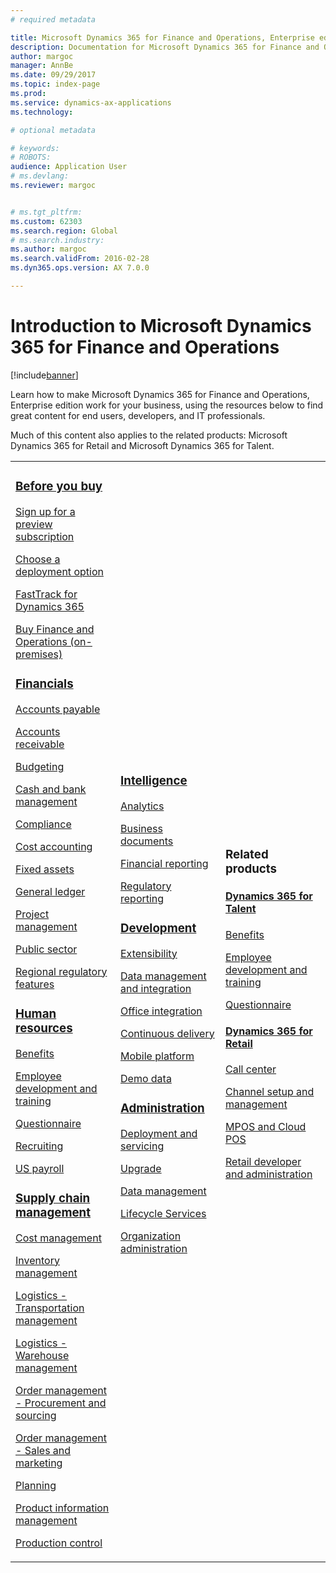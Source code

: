 ```yaml
---
# required metadata

title: Microsoft Dynamics 365 for Finance and Operations, Enterprise edition Documentation
description: Documentation for Microsoft Dynamics 365 for Finance and Operations, Enterprise edition. 
author: margoc
manager: AnnBe
ms.date: 09/29/2017
ms.topic: index-page
ms.prod: 
ms.service: dynamics-ax-applications
ms.technology: 

# optional metadata

# keywords: 
# ROBOTS: 
audience: Application User
# ms.devlang: 
ms.reviewer: margoc


# ms.tgt_pltfrm: 
ms.custom: 62303
ms.search.region: Global
# ms.search.industry: 
ms.author: margoc
ms.search.validFrom: 2016-02-28
ms.dyn365.ops.version: AX 7.0.0

---
```


# Introduction to Microsoft Dynamics 365 for Finance and Operations
[!include[banner](includes/banner.md)]

Learn how to make Microsoft Dynamics 365 for Finance and Operations, Enterprise edition work for your business, using the resources below to find great content for end users, developers, and IT professionals. 

Much of this content also applies to the related products: Microsoft Dynamics 365 for Retail and Microsoft Dynamics 365 for Talent. 

<table>
<colgroup>
<col width="33%" />
<col width="33%" />
<col width="33%" />
</colgroup>
<tbody>
<tr class="odd">
<td>
<h3><a href="fin-and-ops/get-started/before-you-buy.md">Before you buy</a></h3>
<p><a href="dev-itpro/dev-tools/sign-up-preview-subscription.md">Sign up for a preview subscription</a></p>
 <p><a href="dev-itpro/deployment/choose-deployment-type.md">Choose a deployment option</a></p>
  <p><a href="fin-and-ops/get-started/fasttrack-dynamics-365-overview.md">FastTrack for Dynamics 365</a></p>
  <p><a href="fin-and-ops/get-started/purchase-on-premises.md">Buy Finance and Operations (on-premises)</a></p>

<h3><a href="financials/index.md">Financials</a></h3>
<p><a href="financials/accounts-payable/accounts-payable.md">Accounts payable</a></p>
<p><a href="financials/accounts-receivable/accounts-receivable.md">Accounts receivable</a></p>
<p><a href="financials/budgeting/budgeting-overview.md">Budgeting</a></p>
<p><a href="financials/cash-bank-management/cash-bank-management.md">Cash and bank management</a></p>
<p><a href="financials/general-ledger/audit-policy-rules.md">Compliance</a></p>
<p><a href="financials/cost-accounting/cost-accounting-home-page.md">Cost accounting</a></p>
<p><a href="financials/fixed-assets/fixed-assets.md">Fixed assets</a></p>
<p><a href="financials/general-ledger/general-ledger.md">General ledger</a></p>
<p><a href="financials/project-management/overview-project-management-accounting.md">Project management</a></p>
<p><a href="financials/public-sector/public-sector-functionality.md">Public sector</a></p>
<p><a href="dev-itpro/lcs-solutions/country-region.md">Regional regulatory features</a></p>

<H3><a href="fin-and-ops/hr/hr-landing-page.md">Human resources</a></h3>
<p><a href="talent/manage-benefit-program.md">Benefits</a></p>
<p><a href="talent/performance-management-overview.md">Employee development and training</a></p>
<p><a href="talent/questionnaires.md">Questionnaire</a></p>
<p><a href="fin-and-ops/hr/manage-recruiting-process.md">Recruiting</a></p>
<p><a href="fin-and-ops/hr/localizations/noam-usa-payroll.md">US payroll</a></p>

<h3><a href="supply-chain/index.md">Supply chain management</a></h3>
<p><a href="supply-chain/cost-management/costing-sheets.md">Cost management</a></p>
<p><a href="supply-chain/inventory/inventory-locations.md">Inventory management</a></p>
<p><a href="supply-chain/transportation/transportation-management-overview.md">Logistics - Transportation management</a></p>
<p><a href="supply-chain/warehousing/warehouse-configuration.md">Logistics - Warehouse management</a></p>
<p><a href="supply-chain/procurement/procurement-sourcing-overview.md">Order management - Procurement and sourcing</a></p>
<p><a href="supply-chain/sales-marketing/overview-sales-marketing.md">Order management - Sales and marketing</a></p><p><a href="supply-chain/master-planning/master-plans.md">Planning</a></p>
<p><a href="supply-chain/pim/product-information.md">Product information management</a></p>
<p><a href="supply-chain/production-control/create-production-orders.md">Production control</a></p>

</td>
<td>
<h3><a href="dev-itpro/analytics/bi-reporting-home-page.md">Intelligence</a></h3>
<p><a href="dev-itpro/analytics/analytics.md">Analytics</a></p>
 <p><a href="dev-itpro/analytics/document-reporting-services.md">Business documents</a></p>
<p><a href="dev-itpro/analytics/financial-reporting-intro.md">Financial reporting</a></p>
<p><a href="dev-itpro/analytics/general-electronic-reporting.md">Regulatory reporting</a></p>



<h3><a href="dev-itpro/dev-tools/developer-home-page.md">Development</h3>
<p><a href="dev-itpro/extensibility/extensibility-home-page.md">Extensibility</a></p>
<p><a href="dev-itpro/data-entities/data-entities.md">Data management and integration</a></p>
<p><a href="dev-itpro/office-integration/office-integration.md">Office integration</a></p>
<p><a href="dev-itpro/dev-tools/continuous-delivery-home-page.md">Continuous delivery</a></p>
<p><a href="dev-itpro/mobile-apps/platform/mobile-platform-home-page.md">Mobile platform</a></p>
<p><a href="fin-and-ops/get-started/demo-data.md">Demo data</a></p>

<h3><a href="dev-itpro/sysadmin/system-administration-home-page.md">Administration</h3>
<p><a href="dev-itpro/deployment/deploy-demo-environment.md">Deployment and servicing</a></p>
<p><a href="dev-itpro/migration-upgrade/upgrade-home-page.md">Upgrade</a></p>
<p><a href="dev-itpro/data-entities/data-management-integration-data-entity.md">Data management</a></p>
<p><a href="dev-itpro/lifecycle-services/lcs.md">Lifecycle Services</a></p>
<p><a href="fin-and-ops/organization-administration/organization-administration-home-page.md">Organization administration</a></p>
</td>
<td>
<h3>Related products</h3>
<h4><a href="talent/index.md">Dynamics 365 for Talent</a></h4>
<p><a href="talent/manage-benefit-program.md">Benefits</a></p>
<p><a href="talent/performance-management-overview.md">Employee development and training</a></p>
<p><a href="talent/questionnaires.md">Questionnaire</a></p>

<h4><a href="retail/index.md">Dynamics 365 for Retail</a></h4>
<p><a href="retail/call-center-functionality.md">Call center</p>
<p><a href="retail/define-maintain-retail-channels.md">Channel setup and management</p>
<p><a href="retail/retail-peripherals-overview.md">MPOS and Cloud POS</p>
<p><a href="retail/dev-itpro/dev-retail-home-page.md">Retail developer and administration</p>

</td>
</tr>

</tbody>
</table>

